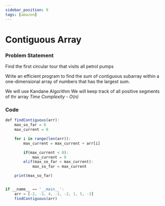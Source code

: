 ```yaml
---
sidebar_position: 9
tags: [amazon]
---
```


# Contiguous Array

### Problem Statement

Find the first circular tour that visits all petrol pumps

Write an efficient program to find the sum of contiguous subarray
within a one-dimensional array of numbers that has the largest sum.

We will use Kandane Algorithm
We will keep track of all positive segments of thr array
_Time Complexity - O(n)_

### Code

```jsx title="Python Code"
def findContiguous(arr):
    max_so_far = 0
    max_current = 0

    for i in range(len(arr)):
        max_current = max_current + arr[i]

        if(max_current < 0):
            max_current = 0
        elif(max_so_far < max_current):
            max_so_far = max_current

    print(max_so_far)


if __name__ == '__main__':
    arr = [-2, -3, 4, -1, -2, 1, 5, -3]
    findContiguous(arr)
```
